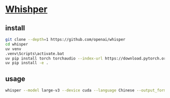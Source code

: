 # [Whishper](https://github.com/openai/whisper)

## install

```sh
git clone --depth=1 https://github.com/openai/whisper
cd whisper
uv venv
.venv\Scripts\activate.bat
uv pip install torch torchaudio --index-url https://download.pytorch.org/whl/cu121
uv pip install -e .
```

## usage

```sh
whisper --model large-v3 --device cuda --language Chinese --output_format srt <input>
```
